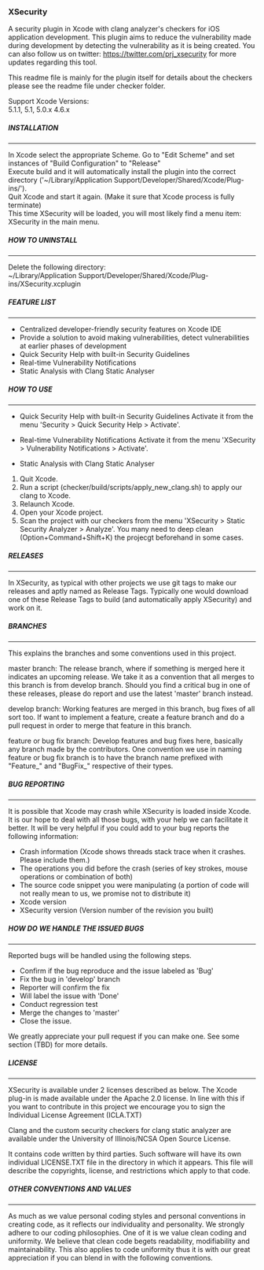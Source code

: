 ### XSecurity

A security plugin in Xcode with clang analyzer's checkers for iOS application development. 
This plugin aims to reduce the vulnerability made during development by detecting the vulnerability 
as it is being created. You can also follow us on twitter: https://twitter.com/prj_xsecurity for 
more updates regarding this tool.

This readme file is mainly for the plugin itself for details about the checkers please see
the readme file under checker folder.

Support Xcode Versions:  
5.1.1, 5.1, 5.0.x 4.6.x

##### INSTALLATION
_____________________________

In Xcode select the appropriate Scheme. 
Go to "Edit Scheme" and set instances of "Build Configuration" to "Release"  
Execute build and it will automatically install the plugin into the correct directory ('~/Library/Application Support/Developer/Shared/Xcode/Plug-ins/').  
Quit Xcode and start it again. (Make it sure that Xcode process is fully terminate)  
This time XSecurity will be loaded, you will most likely find a menu item: XSecurity in the main menu. 

##### HOW TO UNINSTALL
_____________________________

Delete the following directory:  
~/Library/Application Support/Developer/Shared/Xcode/Plug-ins/XSecurity.xcplugin


##### FEATURE LIST
_____________________________

- Centralized developer-friendly security features on Xcode IDE
- Provide a solution to avoid making vulnerabilities, detect vulnerabilities at earlier phases of 
  development
- Quick Security Help with built-in Security Guidelines
- Real-time Vulnerability Notifications
- Static Analysis with Clang Static Analyser

##### HOW TO USE
_____________________________

- Quick Security Help with built-in Security Guidelines
 Activate it from the menu 'Security > Quick Security Help > Activate'.

- Real-time Vulnerability Notifications
 Activate it from the menu 'XSecurity > Vulnerability Notifications > Activate'.

- Static Analysis with Clang Static Analyser
 1. Quit Xcode.
 2. Run a script (checker/build/scripts/apply_new_clang.sh) to apply our clang to Xcode.
 3. Relaunch Xcode.
 4. Open your Xcode project.
 5. Scan the project with our checkers from the menu 'XSecurity > Static Security Analyzer > Analyze'.
    You many need to deep clean (Option+Command+Shift+K) the projecgt beforehand in some cases.


##### RELEASES
_____________________________

In XSecurity, as typical with other projects we use git tags to make our releases and aptly named as 
Release Tags. Typically one would download one of these Release Tags to build (and automatically 
apply XSecurity) and work on it. 


##### BRANCHES
_____________________________

This explains the branches and some conventions used in this project.

master branch:
  The release branch, where if something is merged here it indicates an upcoming release. 
  We take it as a convention that all merges to this branch is from develop branch. 
  Should you find a critical bug in one of these releases, please do report and use the latest 'master'
  branch instead.
                   
develop branch:
  Working features are merged in this branch, bug fixes of all sort too. If want to implement a feature,
  create a feature branch and do a pull request in order to merge that feature in this branch.

feature or bug fix branch:
  Develop features and bug fixes here, basically any branch made by the contributors. One convention we use
  in naming feature or bug fix branch is to have the branch name prefixed with "Feature_" and "BugFix_" 
  respective of their types.


##### BUG REPORTING
_____________________________

It is possible that Xcode may crash while XSecurity is loaded inside Xcode. It is our hope to deal with all 
those bugs, with your help we can facilitate it better. It will be very helpful if you could add to your bug 
reports the following information:

- Crash information (Xcode shows threads stack trace when it crashes. Please include them.)
- The operations you did before the crash (series of key strokes, mouse operations or combination of both)
- The source code snippet you were manipulating (a portion of code will not really mean to us, we promise not 
  to distribute it)
- Xcode version
- XSecurity version (Version number of the revision you built)


##### HOW DO WE HANDLE THE ISSUED BUGS
_____________________________

Reported bugs will be handled using the following steps.

- Confirm if the bug reproduce and the issue labeled as 'Bug'
- Fix the bug in 'develop' branch
- Reporter will confirm the fix
- Will label the issue with 'Done'
- Conduct regression test
- Merge the changes to 'master'
- Close the issue.

We greatly appreciate your pull request if you can make one.  See some section (TBD) for more details. 


##### LICENSE
_____________________________

XSecurity is available under 2 licenses described as below.
The Xcode plug-in is made available under the Apache 2.0 license. In line with this if you want to contribute 
in this project we encourage you to sign the Individual License Agreement (ICLA.TXT)

Clang and the custom security checkers for clang static analyzer are available under the University of 
Illinois/NCSA Open Source License.

It contains code written by third parties. Such software will have its own individual LICENSE.TXT file in the
directory in which it appears. This file will describe the copyrights, license, and restrictions which apply 
to that code.


##### OTHER CONVENTIONS AND VALUES
_____________________________

As much as we value personal coding styles and personal conventions in creating code, as it reflects
our individuality and personality. We strongly adhere to our coding philosophies. One of it is we value 
clean coding and uniformity. We believe that clean code begets readability, modifiability and 
maintainability. This also applies to code uniformity thus it is with our great appreciation if you can 
blend in with the following conventions.

